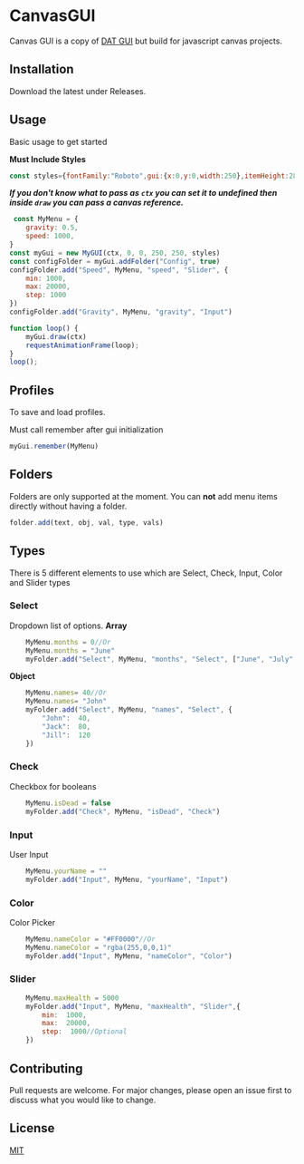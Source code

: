 
# CanvasGUI

Canvas GUI is a copy of [DAT GUI](https://github.com/dataarts/dat.gui) but build for javascript canvas projects.

## Installation

Download the latest under Releases.


## Usage

Basic usage to get started

**Must Include Styles**

```javascript
const styles={fontFamily:"Roboto",gui:{x:0,y:0,width:250},itemHeight:28,profiles:{background:"#090F22",borderBottom:"#4c698d"},folder:{header:{color:"#4c698d",fontSize:"15.4px",background:"#0B132B"}},item:{color:"#839cbc",fontSize:"13.2px",background:"#1C2541"},button:{background:"#1C2541",lineTop:"#5BC0BE",color:"#4c698d"},checkbox:{background:"#242f53",checkedBg:"#5BC0BE",hovered:"rgba(91,192,190,0.3)"},input:{background:"#242f53",color:"#4c698d",cursor:"#839cbc"},select:{background:"#242f53",color:"#4c698d",hovered:"#3A506B"},option:{background:"#242f53",color:"#4c698d",hovered:"#3A506B",hoveredColor:"white",outline:"#0B132B"},slider:{background:"#242f53",color:"#5BC0BE",slider:"#5BC0BE",hovered:"#3A506B"}};```
```

***If you don't know what to pass as `ctx` you can set it to undefined then inside `draw` you can pass a canvas reference.***

```javascript
 const MyMenu = {
    gravity: 0.5,
    speed: 1000,
}
const myGui = new MyGUI(ctx, 0, 0, 250, 250, styles)
const configFolder = myGui.addFolder("Config", true)
configFolder.add("Speed", MyMenu, "speed", "Slider", {
    min: 1000,
    max: 20000,
    step: 1000
})
configFolder.add("Gravity", MyMenu, "gravity", "Input")

function loop() {
    myGui.draw(ctx)
    requestAnimationFrame(loop);
}
loop();
```

## Profiles
To save and load profiles.

Must call remember after gui initialization
```javascript
myGui.remember(MyMenu)
```

## Folders

Folders are only supported at the moment. You can **not** add menu items directly without having a folder.

```javascript
folder.add(text, obj, val, type, vals)
```

## Types 
There is 5 different elements to use which are Select, Check, Input, Color and Slider types

### Select
Dropdown list of options.
**Array**
```javascript 
	MyMenu.months = 0//Or
	MyMenu.months = "June"
	myFolder.add("Select", MyMenu, "months", "Select", ["June", "July", "August"])
```
**Object**
```javascript 
	MyMenu.names= 40//Or
	MyMenu.names= "John"
	myFolder.add("Select", MyMenu, "names", "Select", {
		"John":  40,
		"Jack":  80,
		"Jill":  120
	})
```

###  Check
Checkbox for booleans

```javascript
	MyMenu.isDead = false
	myFolder.add("Check", MyMenu, "isDead", "Check")
```

###  Input
User Input

```javascript
	MyMenu.yourName = ""
	myFolder.add("Input", MyMenu, "yourName", "Input")
```

###  Color
Color Picker

```javascript
	MyMenu.nameColor = "#FF0000"//Or
	MyMenu.nameColor = "rgba(255,0,0,1)"
	myFolder.add("Input", MyMenu, "nameColor", "Color")
```

###  Slider

```javascript
	MyMenu.maxHealth = 5000
	myFolder.add("Input", MyMenu, "maxHealth", "Slider",{
		min:  1000,
		max:  20000,
		step:  1000//Optional
	})
```

## Contributing
Pull requests are welcome. For major changes, please open an issue first to discuss what you would like to change.

## License
[MIT](https://choosealicense.com/licenses/mit/)
